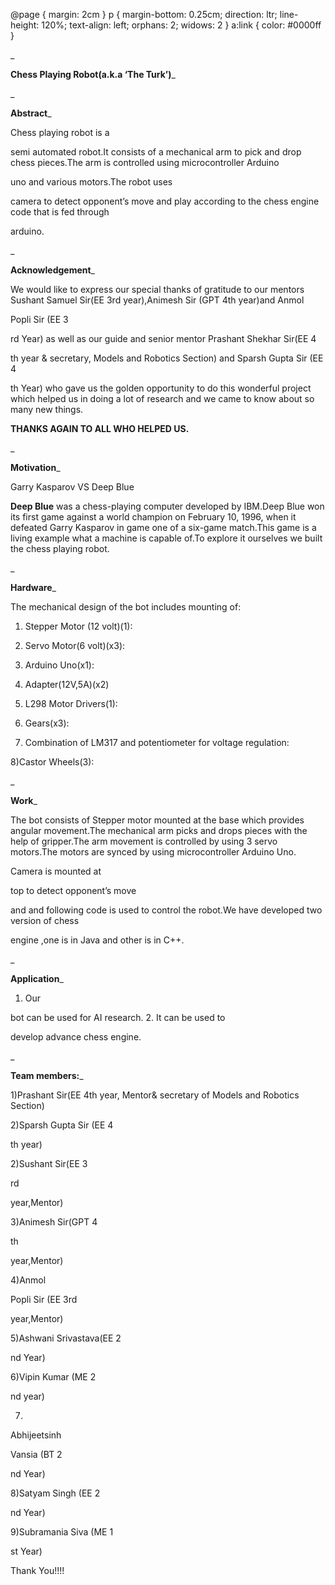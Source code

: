 @page { margin: 2cm } 		p { margin-bottom: 0.25cm; direction: ltr; line-height: 120%; text-align: left; orphans: 2; widows: 2 } 		a:link { color: #0000ff } 	

_

**Chess Playing Robot(a.k.a ‘The Turk’)**_

_

**Abstract**_

Chess playing robot is a 

semi automated robot.It consists of a mechanical arm to pick and drop chess pieces.The arm is controlled using microcontroller Arduino 

uno and various motors.The robot uses 

camera to detect opponent’s move and play according to the chess engine code that is fed through 

arduino.

_

**Acknowledgement**_

We would like to express our special thanks of gratitude to our mentors Sushant Samuel Sir(EE 3rd year),Animesh Sir (GPT 4th year)and Anmol 

Popli Sir (EE 3

rd Year) as well as our guide and senior mentor Prashant Shekhar Sir(EE 4

th year & secretary, Models and Robotics Section) and Sparsh Gupta Sir (EE 4

th Year) who gave us the golden opportunity to do this wonderful project which helped us in doing a lot of research and we came to know about so many new things.

**THANKS AGAIN TO ALL WHO HELPED US.**

_

**Motivation**_

Garry Kasparov VS Deep Blue

**Deep Blue** was a chess-playing computer developed by IBM.Deep Blue won its first game against a world champion on February 10, 1996, when it defeated Garry Kasparov in game one of a six-game match.This game is a living example what a machine is capable of.To explore it ourselves we built the chess playing robot.

_

**Hardware**_

The mechanical design of the bot includes mounting of:

1. Stepper Motor (12 volt)(1): 

1. Servo Motor(6 	volt)(x3): 

1. Arduino Uno(x1): 

1. Adapter(12V,5A)(x2) 

1. L298 Motor Drivers(1): 

1. Gears(x3): 

1. Combination of LM317 and 	potentiometer for voltage regulation: 

8)Castor Wheels(3):

_

**Work**_

The bot consists of Stepper motor mounted at the base which provides angular movement.The mechanical arm picks and drops pieces with the help of gripper.The arm movement is controlled by using 3 servo motors.The motors are synced by using microcontroller Arduino Uno.

Camera is mounted at 

top to detect opponent’s move 

and and following code is used to control the robot.We have developed two version of chess 

engine ,one is in Java and other is in C++.

_

**Application**_

1. Our 

bot can be used for AI 	research. 
2. It can be used to 

develop 	advance chess engine. 

_

**Team members:**_

1)Prashant Sir(EE 4th year, Mentor& secretary of Models and Robotics Section)

2)Sparsh Gupta Sir (EE 4

th year)

2)Sushant Sir(EE 3

rd

year,Mentor)

3)Animesh Sir(GPT 4

th

year,Mentor)

4)Anmol 

Popli Sir (EE 3rd 

year,Mentor)

5)Ashwani Srivastava(EE 2

nd Year)

6)Vipin Kumar (ME 2

nd year)

7)

Abhijeetsinh

Vansia (BT 2

nd Year)

8)Satyam Singh (EE 2

nd Year)

9)Subramania Siva (ME 1

st Year)

Thank You!!!!
